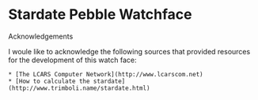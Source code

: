 Stardate Pebble Watchface
=========================


Acknowledgements

I woule like to acknowledge the following sources that provided resources
for the development of this watch face:

    * [The LCARS Computer Network](http://www.lcarscom.net)
    * [How to calculate the stardate](http://www.trimboli.name/stardate.html)

